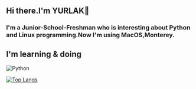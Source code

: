 ## Hi there.I'm YURLAK👋

### I'm a Junior-School-Freshman who is interesting about Python and Linux programming.Now I'm using MacOS,Monterey.

## I'm learning & doing
![Python](https://skillicons.dev/icons?i=py)

[![Top Langs](https://github-readme-stats.vercel.app/api/top-langs/?username=YURLAK&layout=compact&theme=dark)](https://github.com/anuraghazra/github-readme-stats)
